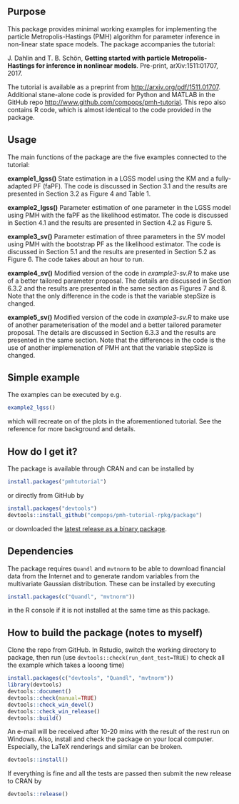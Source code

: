 ## Purpose
This package provides minimal working examples for implementing the particle Metropolis-Hastings (PMH) algorithm for parameter inference in non-linear state space models. The package accompanies the tutorial:

J. Dahlin and T. B. Schön, **Getting started with particle Metropolis-Hastings for inference in nonlinear models**. Pre-print, arXiv:1511:01707, 2017.

The tutorial is available as a preprint from http://arxiv.org/pdf/1511.01707. Additional stane-alone code is provided for Python and MATLAB in the GitHub repo http://www.github.com/compops/pmh-tutorial. This repo also contains R code, which is almost identical to the code provided in the package.

## Usage
The main functions of the package are the five examples connected to the tutorial:

**example1_lgss()** State estimation in a LGSS model using the KM and a fully-adapted PF (faPF). The code is discussed in Section 3.1 and the results are presented in Section 3.2 as Figure 4 and Table 1.

**example2_lgss()** Parameter estimation of one parameter in the LGSS model using PMH with the faPF as the likelihood estimator. The code is discussed in Section 4.1 and the results are presented in Section 4.2 as Figure 5.

**example3_sv()** Parameter estimation of three parameters in the SV model using PMH with the bootstrap PF as the likelihood estimator. The code is discussed in Section 5.1 and the results are presented in Section 5.2 as Figure 6. The code takes about an hour to run.

**example4_sv()** Modified version of the code in *example3-sv.R* to make use of a better tailored parameter proposal. The details are discussed in Section 6.3.2 and the results are presented in the same section as Figures 7 and 8. Note that the only difference in the code is that the variable stepSize is changed.

**example5_sv()** Modified version of the code in *example3-sv.R* to make use of another parameterisation of the model and a better tailored parameter proposal. The details are discussed in Section 6.3.3 and the results are presented in the same section. Note that the differences in the code is the use of another implemenation of PMH ant that the variable stepSize is changed.

## Simple example
The examples can be executed by e.g.
``` R
example2_lgss()
```
which will recreate on of the plots in the aforementioned tutorial. See the reference for more background and details.

## How do I get it?
The package is available through CRAN and can be installed by
``` R
install.packages("pmhtutorial")
```
or directly from GitHub by
``` R
install.packages("devtools")
devtools::install_github("compops/pmh-tutorial-rpkg/package")
```
or downloaded the [latest release as a binary package](https://github.com/compops/pmh-tutorial-rpkg/releases/latest).

## Dependencies
The package requires `Quandl` and `mvtnorm` to be able to download financial data from the Internet and to generate random variables from the multivariate Gaussian distribution. These can be installed by executing
``` R
install.packages(c("Quandl", "mvtnorm"))
```
in the R console if it is not installed at the same time as this package.

## How to build the package (notes to myself)
Clone the repo from GitHub. In Rstudio, switch the working directory to package, then run (use `devtools::check(run_dont_test=TRUE)` to check all the example which takes a looong time)
``` R
install.packages(c("devtools", "Quandl", "mvtnorm"))
library(devtools)
devtools::document()
devtools::check(manual=TRUE)
devtools::check_win_devel()
devtools::check_win_release()
devtools::build()
```
An e-mail will be received after 10-20 mins with the result of the rest run on Windows. Also, install and check the package on your local computer. Especially, the LaTeX renderings and similar can be broken.
``` R
devtools::install()
```
If everything is fine and all the tests are passed then submit the new release to CRAN by
``` R
devtools::release()
```